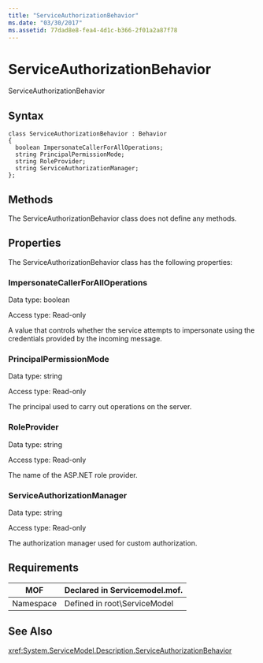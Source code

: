 ```yaml
---
title: "ServiceAuthorizationBehavior"
ms.date: "03/30/2017"
ms.assetid: 77dad8e8-fea4-4d1c-b366-2f01a2a87f78
---
```

# ServiceAuthorizationBehavior
ServiceAuthorizationBehavior  

## Syntax  

```  
class ServiceAuthorizationBehavior : Behavior  
{  
  boolean ImpersonateCallerForAllOperations;  
  string PrincipalPermissionMode;  
  string RoleProvider;  
  string ServiceAuthorizationManager;  
};  
```  

## Methods  
 The ServiceAuthorizationBehavior class does not define any methods.  

## Properties  
 The ServiceAuthorizationBehavior class has the following properties:  

### ImpersonateCallerForAllOperations  
 Data type: boolean  

 Access type: Read-only  

 A value that controls whether the service attempts to impersonate using the credentials provided by the incoming message.  

### PrincipalPermissionMode  
 Data type: string  

 Access type: Read-only  

 The principal used to carry out operations on the server.  

### RoleProvider  
 Data type: string  

 Access type: Read-only  

 The name of the ASP.NET role provider.  

### ServiceAuthorizationManager  
 Data type: string  

 Access type: Read-only  

 The authorization manager used for custom authorization.  

## Requirements  


|MOF|Declared in Servicemodel.mof.|  
|---------|-----------------------------------|  
|Namespace|Defined in root\ServiceModel|  

## See Also  
 <xref:System.ServiceModel.Description.ServiceAuthorizationBehavior>
